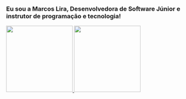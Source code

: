 ### Eu sou a Marcos Lira, Desenvolvedora de Software Júnior e instrutor de programação e tecnologia!

<div align = "centro">
<a href = "https://github.com/marcoslira91" >
<img height="180em" src="https://github-readme-stats.vercel.app/api?username=Marcoslira91&show_icons=true&theme=github_dark&include_all_commits=true&count_private=true"/>
<img height="180em" src="https://github-readme-stats.vercel.app/api/top-langs/?username=Marcoslira91&layout=compact&langs_count=7&theme=github_dark"/>
</div>
